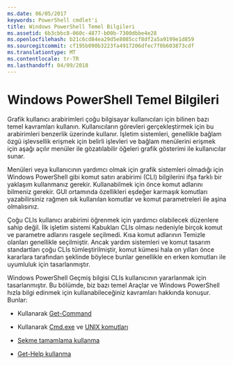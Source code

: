 ```yaml
---
ms.date: 06/05/2017
keywords: PowerShell cmdlet'i
title: Windows PowerShell Temel Bilgileri
ms.assetid: 6b3cbbc8-060c-4877-b00b-7300dbbe4e28
ms.openlocfilehash: b21c6cd84ea29d5e8085ccf8df2a5a9199e1d859
ms.sourcegitcommit: cf195b090b3223fa4917206dfec7f0b603873cdf
ms.translationtype: MT
ms.contentlocale: tr-TR
ms.lasthandoff: 04/09/2018
---
```

# <a name="windows-powershell-basics"></a>Windows PowerShell Temel Bilgileri
Grafik kullanıcı arabirimleri çoğu bilgisayar kullanıcıları için bilinen bazı temel kavramları kullanın. Kullanıcıların görevleri gerçekleştirmek için bu arabirimleri benzerlik üzerinde kullanır. İşletim sistemleri, genellikle bağlam özgü işlevsellik erişmek için belirli işlevleri ve bağlam menülerini erişmek için aşağı açılır menüler ile gözatılabilir öğeleri grafik gösterimi ile kullanıcılar sunar.

Menüleri veya kullanıcının yardımcı olmak için grafik sistemleri olmadığı için Windows PowerShell gibi komut satırı arabirimi (CLI) bilgilerini ifşa farklı bir yaklaşım kullanmanız gerekir. Kullanabilmek için önce komut adlarını bilmeniz gerekir. GUI ortamında özellikleri eşdeğer karmaşık komutları yazabilirsiniz rağmen sık kullanılan komutlar ve komut parametreleri ile aşina olmalısınız.

Çoğu CLIs kullanıcı arabirimi öğrenmek için yardımcı olabilecek düzenlere sahip değil. İlk işletim sistemi Kabukları CLIs olması nedeniyle birçok komut ve parametre adlarını rasgele seçilmedi. Kısa komut adlarının Temizle olanları genellikle seçilmiştir. Ancak yardım sistemleri ve komut tasarım standartları çoğu CLIs tümleştirilmiştir, komut kümesi hala on yılları önce kararlara tarafından şeklinde böylece bunlar genellikle en erken komutları ile uyumluluk için tasarlanmıştır.

Windows PowerShell Geçmiş bilgisi CLIs kullanıcının yararlanmak için tasarlanmıştır. Bu bölümde, biz bazı temel Araçlar ve Windows PowerShell hızla bilgi edinmek için kullanabileceğiniz kavramları hakkında konuşur. Bunlar:

- Kullanarak [Get-Command](/powershell/module/Microsoft.PowerShell.Core/get-command)

- Kullanarak [Cmd.exe](/windows-server/administration/windows-commands/cmd) ve [UNIX komutları](/windows/wsl/reference)

- [Sekme tamamlama kullanma](../../core-powershell/console/using-tab-expansion.md)

- [Get-Help kullanma](./getting-detailed-help-information.md)